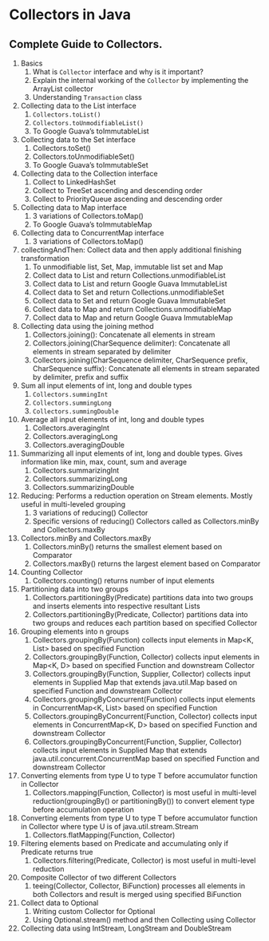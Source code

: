 # Collectors in Java

## Complete Guide to Collectors.

1. Basics
   1. What is `Collector` interface and why is it important?
   2. Explain the internal working of the `Collector` by implementing the ArrayList collector
   3. Understanding `Transaction` class
2. Collecting data to the List interface
   1. `Collectors.toList()`
   2. `Collectors.toUnmodifiableList()`
   3. To Google Guava’s toImmutableList
3. Collecting data to the Set interface
   1. Collectors.toSet()
   2. Collectors.toUnmodifiableSet()
   3. To Google Guava’s toImmutableSet
4. Collecting data to the Collection interface
   1. Collect to LinkedHashSet
   2. Collect to TreeSet ascending and descending order
   3. Collect to PriorityQueue ascending and descending order
5. Collecting data to Map interface
   1. 3 variations of Collectors.toMap()
   2. To Google Guava’s toImmutableMap
6. Collecting data to ConcurrentMap interface
    1. 3 variations of Collectors.toMap()
7. collectingAndThen: Collect data and then apply additional finishing transformation
   1. To unmodifiable list, Set, Map, immutable list set and Map
   2. Collect data to List and return Collections.unmodifiableList
   3. Collect data to List and return Google Guava ImmutableList
   4. Collect data to Set and return Collections.unmodifiableSet
   5. Collect data to Set and return Google Guava ImmutableSet
   6. Collect data to Map and return Collections.unmodifiableMap
   7. Collect data to Map and return Google Guava ImmutableMap
8. Collecting data using the joining method
   1. Collectors.joining(): Concatenate all elements in stream
   2. Collectors.joining(CharSequence delimiter): Concatenate all elements in stream separated by delimiter
   3. Collectors.joining(CharSequence delimiter, CharSequence prefix, CharSequence suffix): Concatenate all elements in stream separated by delimiter, prefix and suffix
9. Sum all input elements of int, long and double types
   1. `Collectors.summingInt`
   2. `Collectors.summingLong`
   3. `Collectors.summingDouble`
10. Average all input elements of int, long and double types
    1. Collectors.averagingInt
    2. Collectors.averagingLong
    3. Collectors.averagingDouble
11. Summarizing all input elements of int, long and double types. Gives information like min, max, count, sum and average
    1. Collectors.summarizingInt
    2. Collectors.summarizingLong
    3. Collectors.summarizingDouble
12. Reducing: Performs a reduction operation on Stream elements. Mostly useful in multi-leveled grouping
    1. 3 variations of reducing() Collector
    2. Specific versions of reducing() Collectors called as Collectors.minBy and Collectors.maxBy
13. Collectors.minBy and Collectors.maxBy
    1. Collectors.minBy() returns the smallest element based on Comparator
    2. Collectors.maxBy() returns the largest element based on Comparator
14. Counting Collector
    1. Collectors.counting() returns number of input elements 
15. Partitioning data into two groups
    1. Collectors.partitioningBy(Predicate) partitions data into two groups and inserts elements into respective resultant Lists
    2. Collectors.partitioningBy(Predicate, Collector) partitions data into two groups and reduces each partition based on specified Collector
16. Grouping elements into n groups
    1. Collectors.groupingBy(Function) collects input elements in Map<K, List<T>> based on specified Function
    2. Collectors.groupingBy(Function, Collector) collects input elements in Map<K, D> based on specified Function and downstream Collector
    3. Collectors.groupingBy(Function, Supplier, Collector) collects input elements in Supplied Map that extends java.util.Map based on specified Function and downstream Collector
    4. Collectors.groupingByConcurrent(Function) collects input elements in ConcurrentMap<K, List<T>> based on specified Function
    5. Collectors.groupingByConcurrent(Function, Collector) collects input elements in ConcurrentMap<K, D> based on specified Function and downstream Collector
    6. Collectors.groupingByConcurrent(Function, Supplier, Collector) collects input elements in Supplied Map that extends java.util.concurrent.ConcurrentMap based on specified Function and downstream Collector
17. Converting elements from type U to type T before accumulator function in Collector
    1. Collectors.mapping(Function, Collector) is most useful in multi-level reduction(groupingBy() or partitioningBy()) to convert element type before accumulation operation
18. Converting elements from type U to type T before accumulator function in Collector where type U is of java.util.stream.Stream
    1. Collectors.flatMapping(Function, Collector)
19. Filtering elements based on Predicate and accumulating only if Predicate returns true
    1. Collectors.filtering(Predicate, Collector) is most useful in multi-level reduction
20. Composite Collector of two different Collectors
    1. teeing(Collector, Collector, BiFunction) processes all elements in both Collectors and result is merged using specified BiFunction
21. Collect data to Optional
    1. Writing custom Collector for Optional
    2. Using Optional.stream() method and then Collecting using Collector
22. Collecting data using IntStream, LongStream and DoubleStream




